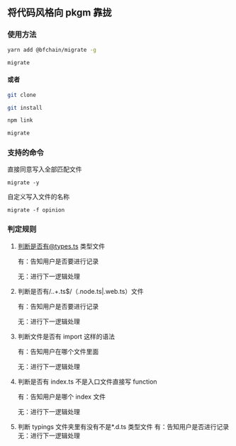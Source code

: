 ## 将代码风格向 pkgm 靠拢

### 使用方法

```bash
yarn add @bfchain/migrate -g

migrate
```

#### 或者

```bash
git clone

git install

npm link

migrate
```

### 支持的命令

直接同意写入全部匹配文件

```
migrate -y
```

自定义写入文件的名称

```
migrate -f opinion
```

### 判定规则

1. 判断是否有@types.ts 类型文件

   有：告知用户是否要进行记录

   无：进行下一逻辑处理

2. 判断是否有/\..+\.ts$/（.node.ts|.web.ts）文件

   有：告知用户是否要进行记录

   无：进行下一逻辑处理

3. 判断文件是否有 import <spe> 这样的语法

   有：告知用户在哪个文件里面

   无：进行下一逻辑处理

4. 判断是否有 index.ts 不是入口文件直接写 function

   有：告知用户是哪个 index 文件

   无：进行下一逻辑处理

5. 判断 typings 文件夹里有没有不是\*.d.ts 类型文件
   有：告知用户是否进行记录
   无：进行下一逻辑处理
